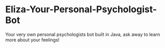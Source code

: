 # Eliza-Your-Personal-Psychologist-Bot
Your very own personal psychologists bot built in Java, ask away to learn more about your feelings!
